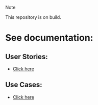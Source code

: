 > [!NOTE]
> This repository is on build.

# See documentation:

## User Stories:
- [Click here](https://docs.google.com/document/d/1zH6v8fPebHEJn715jl1Pwbij67aUmMMbtw3pUoYY_Ec/edit?usp=sharing)

## Use Cases:
- [Click here](https://lucid.app/lucidchart/2d017e0e-b475-4f5c-93c1-c756e3aa27ff/edit?viewport_loc=-3069%2C831%2C6931%2C3238%2C0_0&invitationId=inv_3505f954-3718-4242-941d-bbd7e4e4ceda)
